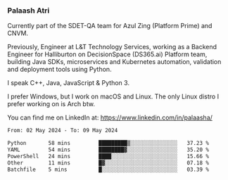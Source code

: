 ### Palaash Atri

Currently part of the SDET-QA team for Azul Zing (Platform Prime) and CNVM. 

Previously, Engineer at L&T Technology Services, working as a Backend Engineer for Halliburton on DecisionSpace (DS365.ai) Platform team, building Java SDKs, microservices and Kubernetes automation, validation and deployment tools using Python.

I speak C++, Java, JavaScript & Python 3.

I prefer Windows, but I work on macOS and Linux. The only Linux distro I prefer working on is Arch btw.

You can find me on LinkedIn at: https://www.linkedin.com/in/palaasha/

<!--START_SECTION:waka-->

```txt
From: 02 May 2024 - To: 09 May 2024

Python       58 mins         █████████▒░░░░░░░░░░░░░░░   37.23 %
YAML         54 mins         ████████▓░░░░░░░░░░░░░░░░   35.20 %
PowerShell   24 mins         ████░░░░░░░░░░░░░░░░░░░░░   15.66 %
Other        11 mins         █▓░░░░░░░░░░░░░░░░░░░░░░░   07.18 %
Batchfile    5 mins          █░░░░░░░░░░░░░░░░░░░░░░░░   03.39 %
```

<!--END_SECTION:waka-->
